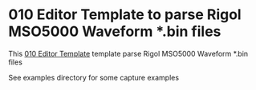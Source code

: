 # 010 Editor Template to parse Rigol MSO5000 Waveform *.bin files
This [010 Editor Template](https://www.sweetscape.com/010editor) template parse Rigol MSO5000 Waveform *.bin files

See examples directory for some capture examples

